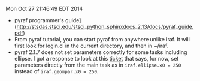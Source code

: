 
Mon Oct 27 21:46:49 EDT 2014

- pyraf programmer's guide](http://stsdas.stsci.edu/stsci_python_sphinxdocs_2.13/docs/pyraf_guide.pdf)
- From pyraf tutorial, you can start pyraf from anywhere unlike iraf. It will
  first look for login.cl in the current directory, and then in ~/iraf.
- pyraf 2.1.7 does not set parameters correctly for some tasks including
  ellipse. I got a response to look at this [ticket](https://aeon.stsci.edu/ssb/trac/pyraf/ticket/217) that says, for now, set parameters directly from the main task as in `iraf.ellipse.x0 = 250` instead of `iraf.geompar.x0 = 250`.

